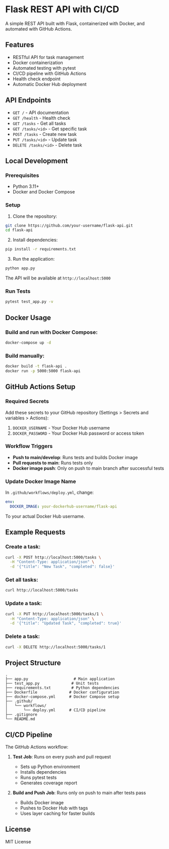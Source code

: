 # Flask REST API with CI/CD

A simple REST API built with Flask, containerized with Docker, and automated with GitHub Actions.

## Features

- RESTful API for task management
- Docker containerization
- Automated testing with pytest
- CI/CD pipeline with GitHub Actions
- Health check endpoint
- Automatic Docker Hub deployment

## API Endpoints

- `GET /` - API documentation
- `GET /health` - Health check
- `GET /tasks` - Get all tasks
- `GET /tasks/<id>` - Get specific task
- `POST /tasks` - Create new task
- `PUT /tasks/<id>` - Update task
- `DELETE /tasks/<id>` - Delete task

## Local Development

### Prerequisites

- Python 3.11+
- Docker and Docker Compose

### Setup

1. Clone the repository:
```bash
git clone https://github.com/your-username/flask-api.git
cd flask-api
```

2. Install dependencies:
```bash
pip install -r requirements.txt
```

3. Run the application:
```bash
python app.py
```

The API will be available at `http://localhost:5000`

### Run Tests
```bash
pytest test_app.py -v
```

## Docker Usage

### Build and run with Docker Compose:
```bash
docker-compose up -d
```

### Build manually:
```bash
docker build -t flask-api .
docker run -p 5000:5000 flask-api
```

## GitHub Actions Setup

### Required Secrets

Add these secrets to your GitHub repository (Settings > Secrets and variables > Actions):

1. `DOCKER_USERNAME` - Your Docker Hub username
2. `DOCKER_PASSWORD` - Your Docker Hub password or access token

### Workflow Triggers

- **Push to main/develop**: Runs tests and builds Docker image
- **Pull requests to main**: Runs tests only
- **Docker image push**: Only on push to main branch after successful tests

### Update Docker Image Name

In `.github/workflows/deploy.yml`, change:
```yaml
env:
  DOCKER_IMAGE: your-dockerhub-username/flask-api
```

To your actual Docker Hub username.

## Example Requests

### Create a task:
```bash
curl -X POST http://localhost:5000/tasks \
  -H "Content-Type: application/json" \
  -d '{"title": "New Task", "completed": false}'
```

### Get all tasks:
```bash
curl http://localhost:5000/tasks
```

### Update a task:
```bash
curl -X PUT http://localhost:5000/tasks/1 \
  -H "Content-Type: application/json" \
  -d '{"title": "Updated Task", "completed": true}'
```

### Delete a task:
```bash
curl -X DELETE http://localhost:5000/tasks/1
```

## Project Structure
```
.
├── app.py                    # Main application
├── test_app.py              # Unit tests
├── requirements.txt         # Python dependencies
├── Dockerfile              # Docker configuration
├── docker-compose.yml      # Docker Compose setup
├── .github/
│   └── workflows/
│       └── deploy.yml      # CI/CD pipeline
├── .gitignore
└── README.md
```

## CI/CD Pipeline

The GitHub Actions workflow:

1. **Test Job**: Runs on every push and pull request
   - Sets up Python environment
   - Installs dependencies
   - Runs pytest tests
   - Generates coverage report

2. **Build and Push Job**: Runs only on push to main after tests pass
   - Builds Docker image
   - Pushes to Docker Hub with tags
   - Uses layer caching for faster builds

## License

MIT License